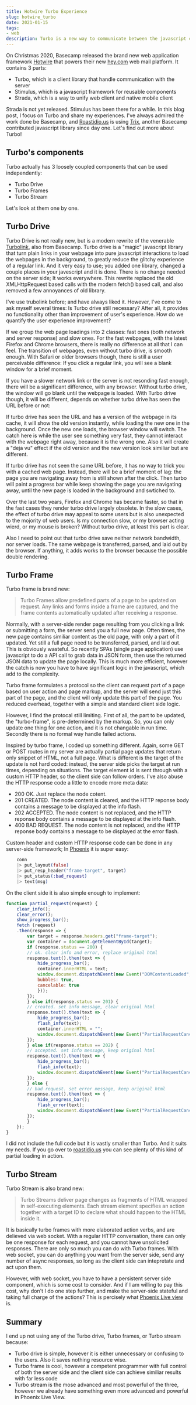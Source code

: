 ```yaml
---
title: Hotwire Turbo Experience
slug: hotwire_turbo
date: 2021-01-15
tags:
- web
description: Turbo is a new way to communicate between the javascript client side and the serverside, developed by the great folks at Basecamp. This blog post is a summary of my brief experience with Turbo
---
```


On Christmas 2020, Basecamp released the brand new web application framework [Hotwire](https://hotwire.dev/) that powers their new [hey.com](https://hey.com) web mail platform. It contains 3 parts:

* Turbo, which is a client library that handle communication with the server
* Stimulus, which is a javascript framework for reusable components
* Strada, which is a way to unify web client and native mobile client

Strada is not yet released. Stimulus has been there for a while. In this blog post, I focus on Turbo and share my experiences. I've always admired the work done be Basecamp, and [Roastidio.us](https://roastidio.us) is using [Trix](https://trix-editor.org/), another Basecamp contributed javascript library since day one. Let's find out more about Turbo!

## Turbo's components ##

Turbo actually has 3 loosely coupled components that can be used independently:

* Turbo Drive
* Turbo Frames
* Turbo Stream

Let's look at them one by one.

## Turbo Drive ##

Turbo Drive is not really new, but is a modern rewrite of the venerable [Turbolink](https://github.com/turbolinks/turbolinks), also from Basecamp. Turbo drive is a "magic" javascript library that turn plain links in your webpage into pure javascript interactions to load the webpages in the background, to greatly reduce the glitchy experience of a regular link. And it very easy to use; you added one library, changed a couple places in your javescript and it is done. There is no change needed on the server side; It works everywhere. This rewrite replaced the old XMLHttpRequest based calls with the modern fetch() based call, and also removed a few annoyances of old library. 

I've use trubolink before; and have always liked it. However, I've come to ask myself several times: Is Turbo drive still necessary? After all, it provides no functionality other than improvement of user's experience. How do we quantify the user experience improvement?

If we group the web page loadings into 2 classes: fast ones (both network and server response) and slow ones. For the fast webpages, with the latest Firefox and Chrome browsers, there is really no difference at all that I can feel. The transition of webpages, even without turbo drive, is smooth enough. With Safari or older browsers though, there is still a user perceivable difference: If you click a regular link, you will see a blank window for a brief moment. 

If you have a slower network link or the server is not resonding fast enough, there will be a significant difference, with any browser. Without turbo drive, the window will go blank until the webpage is loaded. With Turbo drive though, it will be different, depends on whether turbo drive has seen the URL before or not:

If turbo drive has seen the URL and has a version of the webpage in its cache, it will show the old version instantly, while loading the new one in the background. Once the new one loads, the browser window will switch. The catch here is while the user see something very fast, they cannot interact with the webpage right away, because it is the wrong one. Also it will create a "deja vu" effect if the old version and the new version look similiar but are different. 

If turbo drive has not seen the same URL before, it has no way to trick you with a cached web page. Instead, there will be a brief moment of lag: the page you are navigating away from is still shown after the click. Then turbo will paint a progress bar while keep showing the page you are navigating away, until the new page is loaded in the background and swtiched to.

Over the last two years, Firefox and Chrome has became faster, so that in the fast cases they render turbo drive largely obsolete. In the slow cases, the effect of turbo drive may appeal to some users but is also unexpected to the mojority of web users. Is my connection slow, or my browser acting wierd, or my mouse is broken? Without turbo drive, at least this part is clear.

Also I need to point out that turbo drive save neither network bandwidth, nor server loads. The same webpage is transferred, parsed, and laid out by the browser. If anything, it adds works to the browser because the possible double rendering.

## Turbo Frame ##

Turbo frame is brand new:

> Turbo Frames allow predefined parts of a page to be updated on request. Any links and forms inside a frame are captured, and the frame contents automatically updated after receiving a response. 

Normally, with a server-side render page resulting from you clicking a link or submitting a form, the server send you a full new page. Often times, the new page contains similiar content as the old page, with only a part of it updated. Yet still a full page need to be transferred, parsed, and laid out. This is obviously wasteful. So recently SPAs (single page application) use javascript to do a API call to grab data in JSON form, then use the returned JSON data to update the page locally. This is much more efficient, however the catch is now you have to have significant logic in the javascript, which add to the complexity.

Turbo frame formulates a protocol so the client can request part of a page based on user action and page markup, and the server will send just this part of the page, and the client will only update this part of the page. You reduced overhead, together with a simple and standard client side logic. 

However, I find the protocal still limiting. First of all, the part to be updated, the "turbo-frame", is pre-determined by the markup. So, you can only update one thing for one action, and it is not changable in run time. Secondly there is no formal way handle failed actions.

Inspired by turbo frame, I coded up something different. Again, some GET or POST routes in my server are actually partial page updates that return only snippet of HTML, not a full page. What is different is the target of the update is not hard coded: instead, the server side picks the target at run times, depending on situations. The target element id is sent through with a custom HTTP header, so the client side can follow orders. I've also abuse the HTTP response code a little to encode more meta data:

* 200 OK. Just replace the node cotent.
* 201 CREATED. The node content is cleared, and the HTTP reponse body contains a message to be displayed at the info flash.
* 202 ACCEPTED. The node content is not replaced, and the HTTP reponse body contains a message to be displayed at the info flash.
* 400 BAD REQUEST. The node content is not replaced, and the HTTP reponse body contains a message to be displayed at the error flash.

Custom header and custom HTTP response code can be done in any server-side framework; In [Phoenix](https://www.phoenixframework.org/) it is super easy:

``` elixir
    conn
    |> put_layout(false)
    |> put_resp_header("frame-target", target)
    |> put_status(:bad_request)
    |> text(msg)
```

On the client side it is also simple enough to implement:

``` javascript
function partial_request(request) {
    clear_info();
    clear_error();
    show_progress_bar();
    fetch (request)
	.then(response => {
	    var target = response.headers.get("frame-target");
	    var container = document.getElementById(target);
	    if (response.status == 200) {
		// ok. clear info and error, replace original html
		response.text().then(text => {
		    hide_progress_bar();
		    container.innerHTML = text;
		    window.document.dispatchEvent(new Event("DOMContentLoaded", {
			bubbles: true,
			cancelable: true
		    }));
		});
	    } else if(response.status == 201) {
		// created. set info message, clear original html
		response.text().then(text => {
		    hide_progress_bar();
		    flash_info(text);
		    container.innerHTML = "";
		    window.document.dispatchEvent(new Event("PartialRequestCancelled"));
		});
	    } else if(response.status == 202) {
		// accepted. set info message, keep original html
		response.text().then(text => {
		    hide_progress_bar();
		    flash_info(text);
		    window.document.dispatchEvent(new Event("PartialRequestCancelled"));
		});
	    } else {
		// bad request. set error message, keep original html
		response.text().then(text => {
		    hide_progress_bar();
		    flash_error(text);
		    window.document.dispatchEvent(new Event("PartialRequestCancelled"));
		});
	    }
	});
}
```

I did not include the full code but it is vastly smaller than Turbo. And it suits my needs. If you go over to [roastidio.us](https://roastidio.us) you can see plenty of this kind of partial loading in action. 

## Turbo Stream ##

Turbo Stream is also brand new:

> Turbo Streams deliver page changes as fragments of HTML wrapped in self-executing <turbo-stream> elements. Each stream element specifies an action together with a target ID to declare what should happen to the HTML inside it.

It is basically turbo frames with more elaborated action verbs, and are delieved via web socket. With a regular HTTP conversation, there can only be one response for each request, and you cannot have unsolicited responses. There are only so much you can do with Turbo frames. With web socket, you can do anything you want from the server side, send any number of async responses, so long as the client side can intepretate and act upon them.

However, with web socket, you have to have a persistent server side component, which is some cost to consider. And if I am willing to pay this cost, why don't I do one step further, and make the server-side stateful and taking full charge of the actions? This is percisely what [Phoenix Live view](https://hexdocs.pm/phoenix_live_view/Phoenix.LiveView.html) is.

## Summary ##

I end up not using any of the Turbo drive, Turbo frames, or Turbo stream because:

* Turbo drive is simple, however it is either unnecessary or confusing to the users. Also it saves nothing resource wise.
* Turbo frame is cool, however a competent programmer with full control of both the server side and the client side can achieve similiar results with far less code
* Turbo stream is the mose advanced and most powerful of the three, however we already have something even more advanced and powerful in Phoenix Live View.
